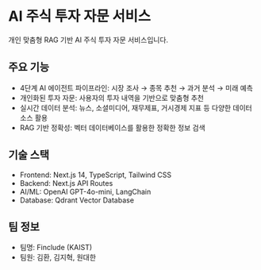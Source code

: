 # AI 주식 투자 자문 서비스

개인 맞춤형 RAG 기반 AI 주식 투자 자문 서비스입니다.

## 주요 기능

- 4단계 AI 에이전트 파이프라인: 시장 조사 → 종목 추천 → 과거 분석 → 미래 예측
- 개인화된 투자 자문: 사용자의 투자 내역을 기반으로 맞춤형 추천
- 실시간 데이터 분석: 뉴스, 소셜미디어, 재무제표, 거시경제 지표 등 다양한 데이터 소스 활용
- RAG 기반 정확성: 벡터 데이터베이스를 활용한 정확한 정보 검색

## 기술 스택

- Frontend: Next.js 14, TypeScript, Tailwind CSS
- Backend: Next.js API Routes
- AI/ML: OpenAI GPT-4o-mini, LangChain
- Database: Qdrant Vector Database

## 팀 정보

- 팀명: Finclude (KAIST)
- 팀원: 김환, 김지혁, 원대한